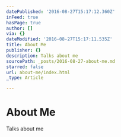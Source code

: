 ```yaml
---
datePublished: '2016-08-27T15:17:12.360Z'
inFeed: true
hasPage: true
author: []
via: {}
dateModified: '2016-08-27T15:17:11.535Z'
title: About Me
publisher: {}
description: Talks about me
sourcePath: _posts/2016-08-27-about-me.md
starred: false
url: about-me/index.html
_type: Article

---
```

# About Me

Talks about me